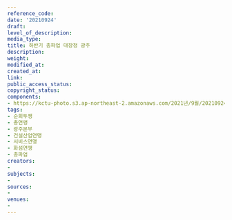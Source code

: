 ```yaml
---
reference_code: 
date: '20210924'
draft: 
level_of_description: 
media_type: 
title: 하반기 총파업 대장정 광주
description: 
weight: 
modified_at: 
created_at: 
link: 
public_access_status: 
copyright_status: 
components:
- https://kctu-photo.s3.ap-northeast-2.amazonaws.com/2021년/9월/20210924-하반기+총파업+대장정+광주_순회투쟁_총연맹_광주본부_건설산업연맹_서비스연맹_화섬연맹_총파업/404181_62191_2054.jpg
tags:
- 순회투쟁
- 총연맹
- 광주본부
- 건설산업연맹
- 서비스연맹
- 화섬연맹
- 총파업
creators:
- 
subjects:
- 
sources:
- 
venues:
- 
---
```

